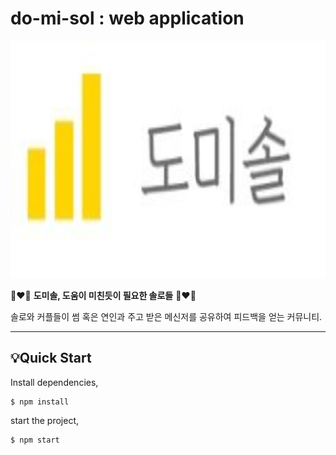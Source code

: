 do-mi-sol : web application
=======

<img src="/src/assets/images/Logo.jpg" width="830px" height="380px" alt="domisolLogo"></img>

👩‍❤️‍👨 **도미솔, 도움이 미친듯이 필요한 솔로들** 👩‍❤️‍👨

솔로와 커플들이 썸 혹은 연인과 주고 받은 메신저를 공유하여 피드백을 얻는 커뮤니티.

* * *

## 💡Quick Start

Install dependencies,
```
$ npm install
```       
start the project,
```
$ npm start
```
